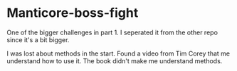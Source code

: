 # Manticore-boss-fight
One of the bigger challenges in part 1.
I seperated it from the other repo since it's a bit bigger.

I was lost about methods in the start. Found a video from Tim Corey 
that me understand how to use it.
The book didn't make me understand methods.
